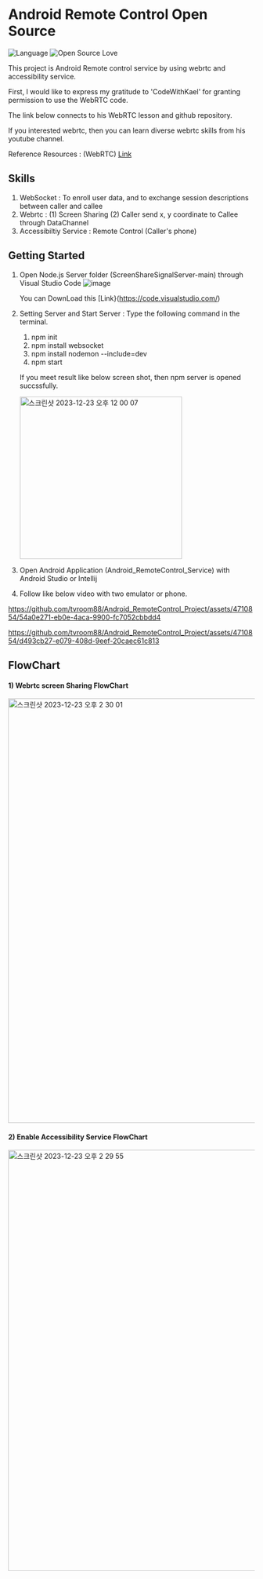 # Android Remote Control Open Source

![Language](https://img.shields.io/badge/language-Kotlin-orange.svg) 
![Open Source Love](https://badges.frapsoft.com/os/v1/open-source.svg?v=102)

This project is Android Remote control service by using webrtc and accessibility service.

First, I would like to express my gratitude to 'CodeWithKael' for granting permission to use the WebRTC code. 

The link below connects to his WebRTC lesson and github repository. 

If you interested webrtc, then you can learn diverse webrtc skills from his youtube channel.

Reference Resources : (WebRTC) [Link](https://www.youtube.com/watch?v=_-GPHNSug2Q&list=PLFelST8t9nqgKO5XUNHS01jmD-fMf6EPX&index=1)

## Skills

1. WebSocket : To enroll user data, and to exchange session descriptions between caller and callee
2. Webrtc : (1) Screen Sharing (2) Caller send x, y coordinate to Callee through DataChannel 
3. Accessibiltiy Service : Remote Control (Caller's phone)


## Getting Started

1. Open Node.js Server folder (ScreenShareSignalServer-main) through Visual Studio Code ![image](https://github.com/tvroom88/Android_RemoteControl_Project/assets/4710854/1820a1cb-648e-4e8a-afaa-79668daed454)

     You can DownLoad this [Link}(https://code.visualstudio.com/)

2. Setting Server and Start Server : Type the following command in the terminal.
   1. npm init
   2. npm install websocket
   3. npm install nodemon --include=dev
   4. npm start
  
    If you meet result like below screen shot, then npm server is opened succssfully.

   <img width="331" alt="스크린샷 2023-12-23 오후 12 00 07" src="https://github.com/tvroom88/Android_RemoteControl_Project/assets/4710854/8c9a9166-405b-4db4-b8c7-fa0e06b2637d">
   </br>
  
3. Open Android Application (Android_RemoteControl_Service) with Android Studio or Intellij
4. Follow like below video with two emulator or phone.



https://github.com/tvroom88/Android_RemoteControl_Project/assets/4710854/54a0e271-eb0e-4aca-9900-fc7052cbbdd4 

https://github.com/tvroom88/Android_RemoteControl_Project/assets/4710854/d493cb27-e079-408d-9eef-20caec61c813




## FlowChart

#### 1) Webrtc screen Sharing FlowChart

<img width="865" alt="스크린샷 2023-12-23 오후 2 30 01" src="https://github.com/tvroom88/Android_RemoteControl_Project/assets/4710854/b4ee2abe-48d2-45cf-9069-6bd9d0f4b7e1">


#### 2) Enable Accessibility Service FlowChart

<img width="858" alt="스크린샷 2023-12-23 오후 2 29 55" src="https://github.com/tvroom88/Android_RemoteControl_Project/assets/4710854/d1deb9ac-d66f-4e40-9764-5e091b017064">


